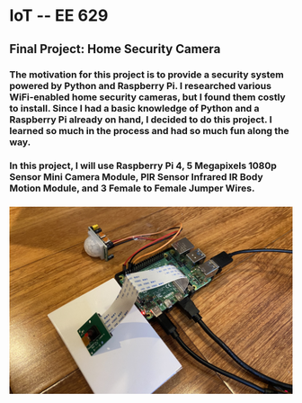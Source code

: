 # IoT -- EE 629

## Final Project: Home Security Camera

###  The motivation for this project is to provide a security system powered by Python and Raspberry Pi. I researched various WiFi-enabled home security cameras, but I found them costly to install. Since I had a basic knowledge of Python and a Raspberry Pi already on hand, I decided to do this project. I learned so much in the process and had so much fun along the way.

### In this project, I will use Raspberry Pi 4, 5 Megapixels 1080p Sensor Mini Camera Module, PIR Sensor Infrared IR Body Motion Module, and 3 Female to Female Jumper Wires.
###
###

![](images/Project_equipments.jpg)
